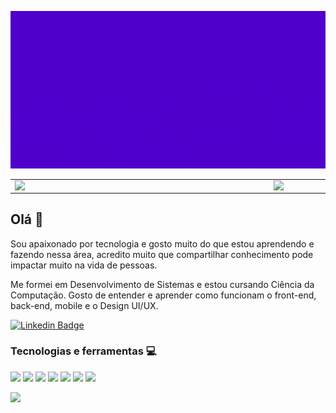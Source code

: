 ![Banner github](https://raw.githubusercontent.com/gabrielronny/gabrielronny/master/images/banner.gif)

<center>
  <table>
    <tr>
        <td><img width="400px" align="left" src="https://github-readme-stats.vercel.app/api/top-langs/?username=gabrielronny&hide=html&layout=compact&theme=buefy" /></td>
        <td><img width="495px" align="left" src="https://github-readme-stats.vercel.app/api?username=gabrielronny&theme=buefy"/></td>
    </tr>   
  </table>
</center>  


## Olá 👋

Sou apaixonado por tecnologia e gosto muito do que estou aprendendo e fazendo nessa área, acredito muito que compartilhar conhecimento pode impactar muito na vida de pessoas.

Me formei em Desenvolvimento de Sistemas e estou cursando Ciência da Computação. Gosto de entender e aprender como funcionam o front-end, back-end, mobile e o Design UI/UX.


[![Linkedin Badge](https://img.shields.io/badge/-LinkedIn-blue?style=flat-square&logo=Linkedin&logoColor=white&link=https://www.linkedin.com/in/harshkumarkhatri/)](https://www.linkedin.com/in/gabrielronny/)

### Tecnologias e ferramentas :computer:
<p>
  <img height="35px" src="https://www.galvao.eti.br/wp-content/uploads/2017/08/js.png" />
  <img height="35px" src="https://cdn.iconscout.com/icon/free/png-512/typescript-1174965.png" />
  <img height="35px" src="https://upload.wikimedia.org/wikipedia/commons/thumb/d/d9/Node.js_logo.svg/1280px-Node.js_logo.svg.png" />
  <img height="35px" src="https://upload.wikimedia.org/wikipedia/commons/thumb/a/a7/React-icon.svg/640px-React-icon.svg.png" />
  <img height="35px" src="https://www.iconarchive.com/download/i73027/cornmanthe3rd/plex/Other-python.ico" />
  <img height="35px" src="https://cdn.iconscout.com/icon/free/png-256/azure-1868965-1583129.png" />
  <img height="35px" src="https://cdn.iconscout.com/icon/free/png-256/aws-1869025-1583149.png" />
</p>

![](https://komarev.com/ghpvc/?username=gabrielronny&color=blue&style=flat)





